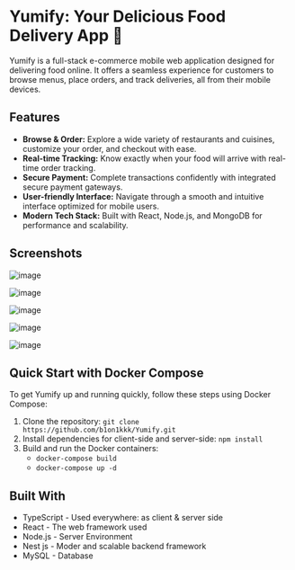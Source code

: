 # Yumify: Your Delicious Food Delivery App 🍔

Yumify is a full-stack e-commerce mobile web application designed for delivering food online. It offers a seamless experience for customers to browse menus, place orders, and track deliveries, all from their mobile devices.

## Features

- **Browse & Order:** Explore a wide variety of restaurants and cuisines, customize your order, and checkout with ease.
- **Real-time Tracking:** Know exactly when your food will arrive with real-time order tracking.
- **Secure Payment:** Complete transactions confidently with integrated secure payment gateways.
- **User-friendly Interface:** Navigate through a smooth and intuitive interface optimized for mobile users.
- **Modern Tech Stack:** Built with React, Node.js, and MongoDB for performance and scalability.

## Screenshots

![image](https://github.com/b1on1kkk/Yumify/assets/114521829/836aa642-0093-47b9-bb8d-50c73c5f3a24)

![image](https://github.com/b1on1kkk/Yumify/assets/114521829/e01ac0f7-b50f-43d8-844a-a57bb263eaa0)

![image](https://github.com/b1on1kkk/Yumify/assets/114521829/ca3f3177-83b6-4c2a-b669-ecbe97544591)

![image](https://github.com/b1on1kkk/Yumify/assets/114521829/666ae89d-7a90-4213-a3ce-b920517e159f)

![image](https://github.com/b1on1kkk/Yumify/assets/114521829/9f8fafd7-6d03-425a-b6db-282ad6faf678)

## Quick Start with Docker Compose

To get Yumify up and running quickly, follow these steps using Docker Compose:

1. Clone the repository: `git clone https://github.com/b1on1kkk/Yumify.git`
2. Install dependencies for client-side and server-side: `npm install`
3. Build and run the Docker containers: 
    * `docker-compose build`
    * `docker-compose up -d`

## Built With

* TypeScript - Used everywhere: as client & server side  
* React - The web framework used
* Node.js - Server Environment
* Nest js - Moder and scalable backend framework
* MySQL - Database



